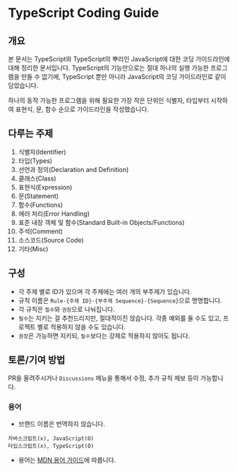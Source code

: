 # TypeScript Coding Guide

## 개요

본 문서는 TypeScript와 TypeScript의 뿌리인 JavaScript에 대한 코딩 가이드라인에 대해 정리한 문서입니다. TypeScript의 기능만으로는 절대 하나의 실행 가능한 프로그램을 만들 수 없기에, TypeScript 뿐만 아니라 JavaScript의 코딩 가이드라인로 같이 담았습니다.

하나의 동작 가능한 프로그램을 위해 필요한 가장 작은 단위인 식별자, 타입부터 시작하여 표현식, 문, 함수 순으로 가이드라인을 작성했습니다.

## 다루는 주제

1. 식별자(Identifier)
2. 타입(Types)
3. 선언과 정의(Declaration and Definition)
4. 클래스(Class)
5. 표현식(Expression)
6. 문(Statement)
7. 함수(Functions)
8. 에러 처리(Error Handling)
9. 표준 내장 객체 및 함수(Standard Built-in Objects/Functions)
10. 주석(Comment)
11. 소스코드(Source Code)
12. 기타(Misc)

## 구성

- 각 주제 별로 ID가 있으며 각 주제에는 여러 개의 부주제가 있습니다.
- 규칙 이름은 `Rule-{주제 ID}-{부주제 Sequence}-{Sequence}`으로 명명합니다.
- 각 규칙은 `필수`와 `권장`으로 나눠집니다.
- `필수`는 지키는 걸 추천드리지만, 절대적이진 않습니다. 각종 예외를 둘 수도 있고, 프로젝트 별로 적용하지 않을 수도 있습니다.
- `권장`은 가능하면 지키되, `필수`보다는 강제로 적용하지 않아도 됩니다.

## 토론/기여 방법

PR을 올려주시거나 `Discussions` 메뉴을 통해서 수정, 추가 규칙 제보 등이 가능합니다.

### 용어

- 브랜드 이름은 번역하지 않습니다.

```
자바스크립트(x), JavaScript(O)
타입스크립트(x), TypeScript(O)
```

- 용어는 [MDN 용어 가이드](https://github.com/mdn/translated-content/blob/main/docs/ko/guides/glossary-guide.md)에 따릅니다.
